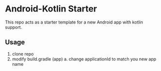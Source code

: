 # Android-Kotlin Starter

This repo acts as a starter template for a new Android app with kotlin support.

## Usage
1. clone repo
2. modify build.gradle (app)
  a. change applicationId to match you new app name


